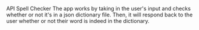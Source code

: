 API Spell Checker
The app works by taking in the user's input and checks whether or not it's in a json dictionary file. Then, it will respond back to the user whether or not their word is indeed in the dictionary. 